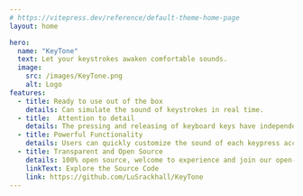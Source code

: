 ```yaml
---
# https://vitepress.dev/reference/default-theme-home-page
layout: home

hero:
  name: "KeyTone"
  text: Let your keystrokes awaken comfortable sounds.
  image:
    src: /images/KeyTone.png
    alt: Logo 
features:
  - title: Ready to use out of the box
    details: Can simulate the sound of keystrokes in real time.
  - title:  Attention to detail
    details: The pressing and releasing of keyboard keys have independent sound effects, perfectly matching scenarios where keys are held down for a long time.
  - title: Powerful Functionality 
    details: Users can quickly customize the sound of each keypress according to their own needs. 
  - title: Transparent and Open Source
    details: 100% open source, welcome to experience and join our open-source community!
    linkText: Explore the Source Code
    link: https://github.com/LuSrackhall/KeyTone
---
```


